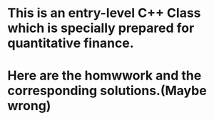 # This is an entry-level C++ Class which is specially prepared for quantitative finance.
# Here are the homwwork and the corresponding solutions.(Maybe wrong)

